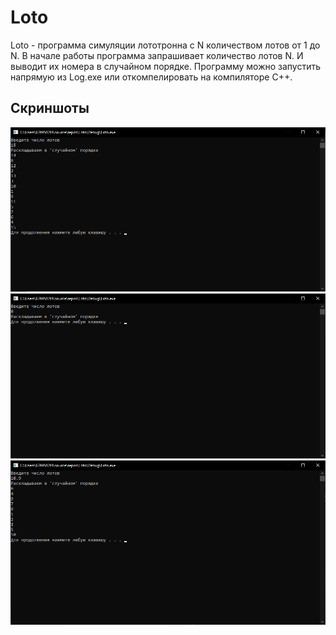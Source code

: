 # Loto
 Loto - программа симуляции лототронна с N количеством лотов от 1 до N. В начале работы программа запрашивает количество лотов N. И выводит их номера в случайном порядке. Программу можно запустить напрямую из Log.exe или откомпелировать на компиляторе С++.
  ## Скриншоты
![Alt-текст](https://github.com/GunbinSergey/Loto/blob/main/LT1.png "Консоль")
![Alt-текст](https://github.com/GunbinSergey/Loto/blob/main/LT2.png "Консоль")
![Alt-текст](https://github.com/GunbinSergey/Loto/blob/main/LT3.png "Консоль")

